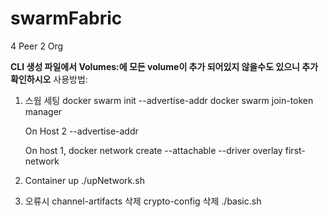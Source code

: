 # swarmFabric

4 Peer 2 Org

**CLI 생성 파일에서 Volumes:에 모든 volume이 추가 되어있지 않을수도 있으니 추가 확인하시오**
사용방법: 

1. 스웜 세팅
     docker swarm init --advertise-addr <host-1 ip address>
     docker swarm join-token manager
     
     On Host 2
     <output from join-token manager> --advertise-addr <host n ip>
      
     On host 1,
     docker network create --attachable --driver overlay first-network

2. Container up 
     ./upNetwork.sh

3. 오류시 
     channel-artifacts 삭제
     crypto-config 삭제 
     ./basic.sh
